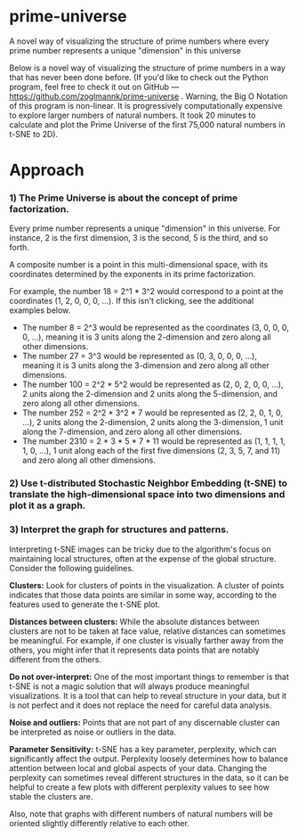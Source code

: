 # prime-universe
A novel way of visualizing the structure of prime numbers where every prime number represents a unique "dimension" in this universe

Below is a novel way of visualizing the structure of prime numbers in a way that has never been done before. (If you'd like to check out the Python program, feel free to check it out on GitHub — https://github.com/zoglmannk/prime-universe . Warning, the Big O Notation of this program is non-linear. It is progressively computationally expensive to explore larger numbers of natural numbers. It took 20 minutes to calculate and plot the Prime Universe of the first 75,000 natural numbers in t-SNE to 2D).

# Approach
### 1) The Prime Universe is about the concept of prime factorization.

Every prime number represents a unique "dimension" in this universe. For instance, 2 is the first dimension, 3 is the second, 5 is the third, and so forth. 

A composite number is a point in this multi-dimensional space, with its coordinates determined by the exponents in its prime factorization.

For example, the number 18 = 2^1 * 3^2 would correspond to a point at the coordinates (1, 2, 0, 0, 0, ...). If this isn't clicking, see the additional examples below.

* The number 8 = 2^3 would be represented as the coordinates (3, 0, 0, 0, 0, ...), meaning it is 3 units along the 2-dimension and zero along all other dimensions.
* The number 27 = 3^3 would be represented as (0, 3, 0, 0, 0, ...), meaning it is 3 units along the 3-dimension and zero along all other dimensions.
* The number 100 = 2^2 * 5^2 would be represented as (2, 0, 2, 0, 0, ...), 2 units along the 2-dimension and 2 units along the 5-dimension, and zero along all other dimensions.
* The number 252 = 2^2 * 3^2 * 7 would be represented as (2, 2, 0, 1, 0, ...), 2 units along the 2-dimension, 2 units along the 3-dimension, 1 unit along the 7-dimension, and zero along all other dimensions.
* The number 2310 = 2 * 3 * 5 * 7 * 11 would be represented as (1, 1, 1, 1, 1, 0, ...), 1 unit along each of the first five dimensions (2, 3, 5, 7, and 11) and zero along all other dimensions.

### 2) Use t-distributed Stochastic Neighbor Embedding (t-SNE) to translate the high-dimensional space into two dimensions and plot it as a graph.

### 3) Interpret the graph for structures and patterns.

Interpreting t-SNE images can be tricky due to the algorithm's focus on maintaining local structures, often at the expense of the global structure. Consider the following guidelines.

**Clusters:** Look for clusters of points in the visualization. A cluster of points indicates that those data points are similar in some way, according to the features used to generate the t-SNE plot.

**Distances between clusters:** While the absolute distances between clusters are not to be taken at face value, relative distances can sometimes be meaningful. For example, if one cluster is visually farther away from the others, you might infer that it represents data points that are notably different from the others.

**Do not over-interpret:** One of the most important things to remember is that t-SNE is not a magic solution that will always produce meaningful visualizations. It is a tool that can help to reveal structure in your data, but it is not perfect and it does not replace the need for careful data analysis.

**Noise and outliers:** Points that are not part of any discernable cluster can be interpreted as noise or outliers in the data.

**Parameter Sensitivity:** t-SNE has a key parameter, perplexity, which can significantly affect the output. Perplexity loosely determines how to balance attention between local and global aspects of your data. Changing the perplexity can sometimes reveal different structures in the data, so it can be helpful to create a few plots with different perplexity values to see how stable the clusters are.

Also, note that graphs with different numbers of natural numbers will be oriented slightly differently relative to each other.
